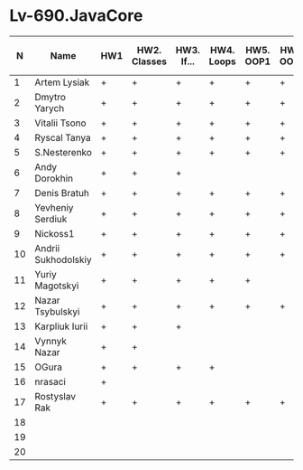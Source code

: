# Lv-690.JavaCore
N|Name| HW1 | HW2. Classes|HW3. If...|HW4. Loops|HW5. OOP1 |HW6. OOP2 |HW7. Inner classes| HW8. Collection | HW9. String|HW10. Exception|HW11. Thread. IO|HW12. Java8
--|--|--|--|--|--|--|--|--|--|--|--|--|--
1|Artem Lysiak|+|+|+|+|+|+|+|+|+||+||
2|Dmytro Yarych|+|+|+|+|+|+|+|+|+|+|+||
3|Vitalii Tsono|+|+|+|+|+|+|+|+|+|+|+||
4|Ryscal Tanya|+|+|+|+|+|+|+|+|+||+||
5|S.Nesterenko|+|+|+|+|+|+|+|+|+|+|+||
6|Andy Dorokhin|+|+|+||||||||||
7|Denis Bratuh|+|+|+|+|+|+|+|+|+||||
8|Yevheniy Serdiuk|+|+|+|+|+|+|+|+|+|+|+||
9|Nickoss1|+|+|+|+|+|+|+|+|+|+|+||
10|Andrii Sukhodolskiy|+|+|+|+|+|+|+|+|+||||
11|Yuriy Magotskyi|+|+|+|+|+||||||||
12|Nazar Tsybulskyi|+|+|+|+|+|+|+||||||
13|Karpliuk Iurii|+|+|+||||||||||
14|Vynnyk Nazar|+|+|||||||||||
15|OGura|+|+|+|+|||||+|+|||
16|nrasaci|+||||||||||||
17|Rostyslav Rak|+|+|+|+|+|+|+|+|+||||
18||||||||||||||
19||||||||||||||
20||||||||||||||
